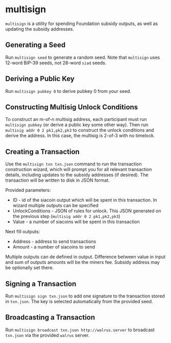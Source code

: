 # multisign

`multisign` is a utility for spending Foundation subsidy outputs, as well as
updating the subsidy addresses.

## Generating a Seed

Run `multisign seed` to generate a random seed. Note that `multisign` uses
12-word BIP-39 seeds, not 28-word `siad` seeds.

## Deriving a Public Key

Run `multisign pubkey 0` to derive pubkey 0 from your seed.

## Constructing Multisig Unlock Conditions

To construct an m-of-n multisig address, each participant must run `multisign pubkey`
(or derive a public key some other way). Then run `multisig addr 0 2 pk1,pk2,pk3` to
construct the unlock conditions and derive the address. In this case, the multisig is
2-of-3 with no timelock.

## Creating a Transaction

Use the `multisign txn txn.json` command to run the transaction construction
wizard, which will prompt you for all relevant transaction details, including
updates to the subsidy addresses (if desired). The transaction will be written
to disk in JSON format.

Provided parameters:
- ID - id of the siacoin output which will be spent in this transaction. In wizard multiple outputs can be specified
- UnlockConditions - JSON of rules for unlock. This JSON generated on the previous step (`multisig addr 0 2 pk1,pk2,pk3`)
- Value - a number of siacoins will be spent in this transaction

Next fill outputs:
- Address - address to send transactions
- Amount - a number of siacoins to send

Multiple outputs can de defined in output. Difference between value in input and sum of outputs amounts will be the 
miners fee.
Subsidy address may be optionally set there.

## Signing a Transaction

Run `multisign sign txn.json` to add one signature to the transaction stored in
`txn.json`. The key is selected automatically from the provided seed.

## Broadcasting a Transaction

Run `multisign broadcast txn.json http://walrus.server` to broadcast `txn.json`
via the provided `walrus` server.
